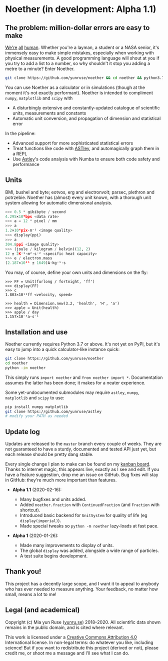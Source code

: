 # Noether (in development: Alpha 1.1)

## The problem: million-dollar errors are easy to make

[We're](https://medium.com/predict/a-328-million-dollar-conversion-error-f6d525c85fd2) [all](https://www.pri.org/stories/2012-02-23/new-clues-emerge-centuries-old-swedish-shipwreck) [human](https://www.bbc.co.uk/news/magazine-27509559).
Whether you're a layman, a student or a NASA senior, it's immensely easy to make simple mistakes, especially when working with physical measurements. A good programming language will shout at you if you try to add a list to a number, so why shouldn't it stop you adding a metre to a minute? Enter Noether.

```bash
git clone https://github.com/yunruse/noether && cd noether && python3.7 -im noether
```

You can use Noether as a calculator or in simulations (though at the moment it's not exactly performant). Noether is intended to compliment `numpy`, `matplotlib` and `scipy` with

- A disturbingly extensive and constantly-updated catalogue of scientific units, measurements and constants
- Automatic unit conversion, and propagation of dimension and statistical error

In the pipeline:

- Advanced support for more sophisticated statistical errors 
- Treat functions like code with [ASTley], and automagically graph them in a REPL
- Use [Astley]'s code analysis with Numba to ensure both code safety and performance 

[Astley]: https://github.com/yunruse/astley

## Units

BMI, bushel and byte; eotvos, erg and electronvolt; parsec, plethron and potrzebie. Noether has (almost) every unit known, with a thorough unit system allowing for automatic dimensional analysis.

```python
>>> 0.5 * gibibyte / second
4.295×10⁹bps <data rate>
>>> a = 12 * pixel / mm
>>> a
1.2×10⁴pix·m⁻¹ <image quality>
>>> display(ppi)
>>> a
304.8ppi <image quality>
>>> (joule / kilogram / kelvin)(12, 2)
12 ± 2K⁻¹·m²·s⁻² <specific heat capacity>
>>> e / electron.mass
(2.187×10¹¹ ± 1649)A·kg⁻¹·s
```

You may, of course, define your own units and dimensions on the fly:

```
>>> FF = Unit(furlong / fortnight, 'ff')
>>> display(FF)
>>> c
1.803×10¹²ff <velocity, speed>

>>> health = Dimension.new(3.2, 'health', 'H', 'a')
>>> apple = Unit(health)
>>> apple / day
1.157×10⁻⁵a·s⁻¹
```

## Installation and use

Noether currently requires Python 3.7 or above. It's not yet on PyPI, but it's easy to jump into a quick calculator-like instance quick:

```bash
git clone https://github.com/yunruse/noether
cd noether
python -im noether
```

This simply runs `import noether` and `from noether import *`. Documentation assumes the latter has been done; it makes for a neater experience.

Some yet-undocumented submodules may require `astley`,  `numpy`, `matplotlib` and `scipy` to use:

```bash
pip install numpy matplotlib
git clone https://github.com/yunruse/astley
# modify your PATH as needed
```

## Update log

Updates are released to the `master` branch every couple of weeks. They are not guaranteed to have a sturdy, documented and tested API just yet, but each release should be pretty dang stable.

Every single change I plan to make can be found on my [kanban board]. Thanks to internet magic, this appears live, exactly as I see and edit. If you have a feature suggestion, drop me an issue on GitHub. Bug fixes will stay in GitHub: they're much more important than features.

[kanban board]: https://www.notion.so/714348466a284bd1b0d1942c81688579

 - **Alpha 1.1** (2020-02-16):
   - Many bugfixes and units added.
   - Added `noether.fraction` with `ContinuedFraction` (and `Fraction` with shortcut).
   - Introduced basic backend for `UnitSystem` for quality of life (eg `display(imperial)`).
   - Made special tweaks so `python -m noether` lazy-loads at fast pace.

 - **Alpha 1** (2020-01-26):
   - Made many improvements to display of units.
   - The global `display` was added, alongside a wide range of particles.
   - A test suite begins development.

## Thank you!

This project has a decently large scope, and I want it to appeal to anybody who has ever needed to measure anything. Your feedback, no matter how small, means a lot to me!

## Legal (and academical)

Copyright (c) Mia yun Ruse ([yunru.se]) 2018–2020.
All scientific data shown remains in the public domain, and is cited where relevant.

This work is licensed under a [Creative Commons Attribution 4.0](cc) International
license. In non-legal terms: do whatever you like, including science! But if you
want to redistribute this project (derived or not), please credit me, or shoot me a
message and I'll see what I can do.

[yunru.se]: https://yunru.se/
[cc]: https://creativecommons.org/licenses/by/4.0/
